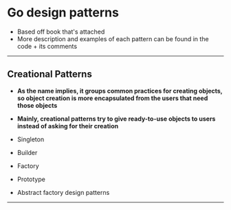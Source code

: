 # Go design patterns
- Based off book that's attached
- More description and examples of each pattern can be found in the code + its comments
___
## Creational Patterns

- **As the name implies, it groups common practices for creating objects, so object creation is more encapsulated from 
the users that need those objects**
- **Mainly, creational patterns try to give ready-to-use objects to users instead of asking for their creation**

- Singleton
- Builder
- Factory
- Prototype
- Abstract factory design patterns
___

